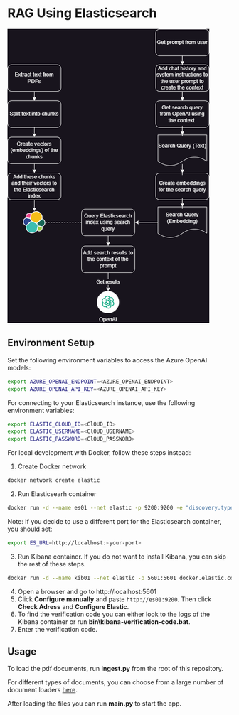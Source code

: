 # RAG Using Elasticsearch
![RAG flow with Elasticsearch](images/Elasticsearch%20RAG%20flow.drawio.png)
## Environment Setup

Set the following environment variables to access the Azure OpenAI models:
```bash
export AZURE_OPENAI_ENDPOINT=<AZURE_OPENAI_ENDPOINT>
export AZURE_OPENAI_API_KEY=<AZURE_OPENAI_API_KEY>
```

For connecting to your Elasticsearch instance, use the following environment variables:
```bash
export ELASTIC_CLOUD_ID=<ClOUD_ID>
export ELASTIC_USERNAME=<ClOUD_USERNAME>
export ELASTIC_PASSWORD=<ClOUD_PASSWORD>
```

For local development with Docker, follow these steps instead:
1. Create Docker network
```bash
docker network create elastic 
```
2. Run Elasticsearh container
```bash
docker run -d --name es01 --net elastic -p 9200:9200 -e "discovery.type=single-node" -e "xpack.security.enabled=false" -e "xpack.security.http.ssl.enabled=false" -m 1GB docker.elastic.co/elasticsearch/elasticsearch:8.11.3
```
Note: If you decide to use a different port for the Elasticsearch container, you should set:
```bash
export ES_URL=http://localhost:<your-port>
```

3. Run Kibana container. If you do not want to install Kibana, you can skip the rest of these steps.
```bash
docker run -d --name kib01 --net elastic -p 5601:5601 docker.elastic.co/kibana/kibana:8.11.3
```
4. Open a browser and go to http://localhost:5601
5. Click **Configure manually** and paste `http://es01:9200`. Then click **Check Adress** and **Configure Elastic**.
6. To find the verification code you can either look to the logs of the Kibana container or run **bin\kibana-verification-code.bat**.
7. Enter the verification code.

## Usage

To load the pdf documents, run **ingest.py** from the root of this repository.

For different types of documents, you can choose from a large number of document loaders [here](https://python.langchain.com/docs/integrations/document_loaders).

After loading the files you can run **main.py** to start the app.